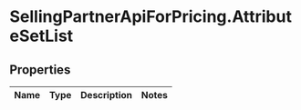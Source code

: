 # SellingPartnerApiForPricing.AttributeSetList

## Properties
Name | Type | Description | Notes
------------ | ------------- | ------------- | -------------
